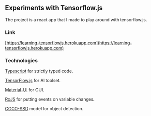 ## Experiments with Tensorflow.js
The project is a react app that I made to play around with tensorflow.js.

### Link
[https://learning-tensorflowjs.herokuapp.com](https://learning-tensorflowjs.herokuapp.com)

### Technologies
[Typescript](https://github.com/microsoft/TypeScript) for strictly typed code.

[TensorFlow.js](https://www.tensorflow.org/js) for AI toolset.

[Material-UI](http://material-ui.com) for GUI.

[RxJS](https://github.com/ReactiveX/rxjs) for putting events on variable changes.

[COCO-SSD](https://github.com/tensorflow/tfjs-models/tree/master/coco-ssd) model for object detection.
